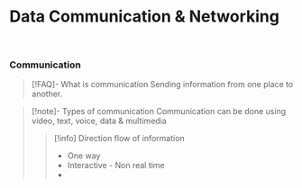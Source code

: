 
# Data Communication & Networking

<br>

### Communication

>[!FAQ]- What is communication
>Sending information from one place to another.

>[!note]- Types of communication 
>Communication can be done using video, text, voice, data & multimedia
>>[!info] Direction flow of information
>>- One way
>>- Interactive - Non real time
>>- 
